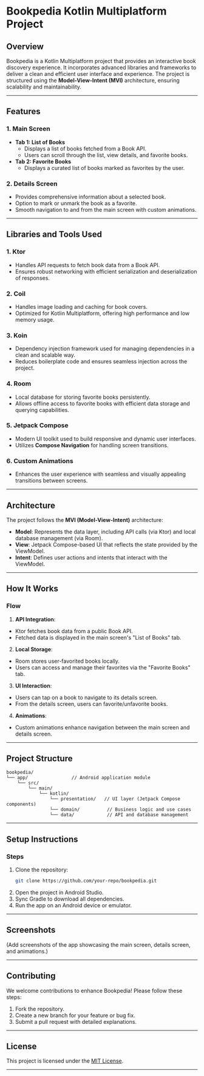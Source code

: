 # Bookpedia Kotlin Multiplatform Project

## Overview

Bookpedia is a Kotlin Multiplatform project that provides an interactive book discovery experience. It incorporates advanced libraries and frameworks to deliver a clean and efficient user interface and experience. The project is structured using the **Model-View-Intent (MVI)** architecture, ensuring scalability and maintainability.

---

## Features

### 1. Main Screen

- **Tab 1: List of Books**
  - Displays a list of books fetched from a Book API.
  - Users can scroll through the list, view details, and favorite books.
- **Tab 2: Favorite Books**
  - Displays a curated list of books marked as favorites by the user.

### 2. Details Screen

- Provides comprehensive information about a selected book.
- Option to mark or unmark the book as a favorite.
- Smooth navigation to and from the main screen with custom animations.

---

## Libraries and Tools Used

### 1. **Ktor**

- Handles API requests to fetch book data from a Book API.
- Ensures robust networking with efficient serialization and deserialization of responses.

### 2. **Coil**

- Handles image loading and caching for book covers.
- Optimized for Kotlin Multiplatform, offering high performance and low memory usage.

### 3. **Koin**

- Dependency injection framework used for managing dependencies in a clean and scalable way.
- Reduces boilerplate code and ensures seamless injection across the project.

### 4. **Room**

- Local database for storing favorite books persistently.
- Allows offline access to favorite books with efficient data storage and querying capabilities.

### 5. **Jetpack Compose**

- Modern UI toolkit used to build responsive and dynamic user interfaces.
- Utilizes **Compose Navigation** for handling screen transitions.

### 6. **Custom Animations**

- Enhances the user experience with seamless and visually appealing transitions between screens.

---

## Architecture

The project follows the **MVI (Model-View-Intent)** architecture:

- **Model**: Represents the data layer, including API calls (via Ktor) and local database management (via Room).
- **View**: Jetpack Compose-based UI that reflects the state provided by the ViewModel.
- **Intent**: Defines user actions and intents that interact with the ViewModel.

---

## How It Works

### Flow

1. **API Integration**:

  - Ktor fetches book data from a public Book API.
  - Fetched data is displayed in the main screen's "List of Books" tab.

2. **Local Storage**:

  - Room stores user-favorited books locally.
  - Users can access and manage their favorites via the "Favorite Books" tab.

3. **UI Interaction**:

  - Users can tap on a book to navigate to its details screen.
  - From the details screen, users can favorite/unfavorite books.

4. **Animations**:

  - Custom animations enhance navigation between the main screen and details screen.

---

## Project Structure

```
bookpedia/
└── app/                // Android application module
    └── src/
        └── main/
            └── kotlin/
                └── presentation/   // UI layer (Jetpack Compose components)
                └── domain/          // Business logic and use cases
                └── data/            // API and database management
```

---

## Setup Instructions

### Steps

1. Clone the repository:
   ```bash
   git clone https://github.com/your-repo/bookpedia.git
   ```
2. Open the project in Android Studio.
3. Sync Gradle to download all dependencies.
4. Run the app on an Android device or emulator.

---

## Screenshots

(Add screenshots of the app showcasing the main screen, details screen, and animations.)

---

## Contributing

We welcome contributions to enhance Bookpedia! Please follow these steps:

1. Fork the repository.
2. Create a new branch for your feature or bug fix.
3. Submit a pull request with detailed explanations.

---

## License

This project is licensed under the [MIT License](LICENSE).

---

